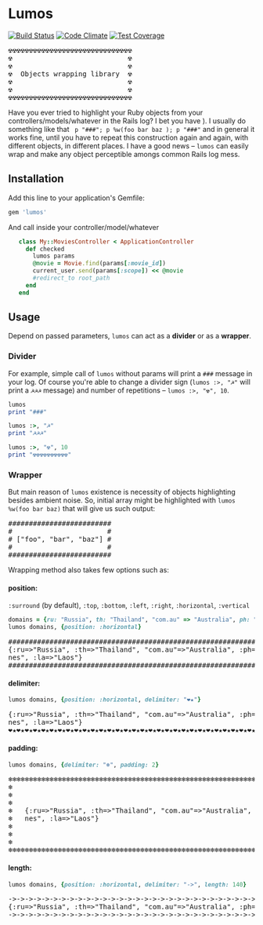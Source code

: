 # Lumos

[![Build Status](https://travis-ci.org/query-string/lumos.svg)](https://travis-ci.org/query-string/lumos)
[![Code Climate](https://codeclimate.com/github/query-string/lumos/badges/gpa.svg)](https://codeclimate.com/github/query-string/lumos)
[![Test Coverage](https://codeclimate.com/github/query-string/lumos/badges/coverage.svg)](https://codeclimate.com/github/query-string/lumos)

<pre>
☢☢☢☢☢☢☢☢☢☢☢☢☢☢☢☢☢☢☢☢☢☢☢☢☢☢☢☢☢☢
☢                            ☢
☢                            ☢
☢  Objects wrapping library  ☢
☢                            ☢
☢                            ☢
☢☢☢☢☢☢☢☢☢☢☢☢☢☢☢☢☢☢☢☢☢☢☢☢☢☢☢☢☢☢
</pre>

Have you ever tried to highlight your Ruby objects from your controllers/models/whatever in the Rails log? I bet you have ). I usually do something like that ` p "###"; p %w(foo bar baz ); p "###"` and in general it works fine, until you have to repeat this construction again and again, with different objects, in different places. I have a good news – `lumos` can easily wrap and make any object perceptible amongs common Rails log mess.


## Installation

Add this line to your application's Gemfile:

```ruby
gem 'lumos'
```

And call inside your controller/model/whatever
 ```ruby
    class My::MoviesController < ApplicationController
      def checked
        lumos params
        @movie = Movie.find(params[:movie_id])
        current_user.send(params[:scope]) << @movie
        #redirect_to root_path
      end
    end
 ```

## Usage

Depend on passed parameters, `lumos` can act as a **divider** or as a **wrapper**.

### Divider

For example, simple call of `lumos` without params will print a `###` message in your log. Of course you're able to change a divider sign (`lumos :>, "☭"` will print a `☭☭☭` message) and number of repetitions – `lumos :>, "☢", 10`.

```ruby
lumos
print "###"

lumos :>, "☭"
print "☭☭☭"

lumos :>, "☢", 10
print "☢☢☢☢☢☢☢☢☢☢"
```

### Wrapper

But main reason of `lumos` existence is necessity of objects highlighting besides ambient noise. So, initial array might be highlighted with `lumos %w(foo bar baz)` that will give us such output:

<pre>
#########################
#                       #
# ["foo", "bar", "baz"] #
#                       #
#########################
</pre>

Wrapping method also takes few options such as:

#### position:

`:surround` (by default), `:top`, `:bottom`, `:left`, `:right`, `:horizontal`, `:vertical`

```ruby
domains = {ru: "Russia", th: "Thailand", "com.au" => "Australia", ph: "Philippines", la: "Laos"}
lumos domains, {position: :horizontal}
```

<pre>
######################################################################
{:ru=>"Russia", :th=>"Thailand", "com.au"=>"Australia", :ph=>"Philippi
nes", :la=>"Laos"}
######################################################################
</pre>

#### delimiter:

```ruby
lumos domains, {position: :horizontal, delimiter: "❤★"}
```

<pre>
{:ru=>"Russia", :th=>"Thailand", "com.au"=>"Australia", :ph=>"Philippi
nes", :la=>"Laos"}
❤★❤★❤★❤★❤★❤★❤★❤★❤★❤★❤★❤★❤★❤★❤★❤★❤★❤★❤★❤★❤★❤★❤★❤★❤★❤★❤★❤★❤★❤★❤★❤★❤★❤★❤★
</pre>

#### padding:

```ruby
lumos domains, {delimiter: "❄", padding: 2}
```

<pre>
❄❄❄❄❄❄❄❄❄❄❄❄❄❄❄❄❄❄❄❄❄❄❄❄❄❄❄❄❄❄❄❄❄❄❄❄❄❄❄❄❄❄❄❄❄❄❄❄❄❄❄❄❄❄❄❄❄❄❄❄❄❄❄❄❄❄❄❄❄❄❄❄❄❄❄❄❄❄
❄                                                                            ❄
❄                                                                            ❄
❄                                                                            ❄
❄   {:ru=>"Russia", :th=>"Thailand", "com.au"=>"Australia", :ph=>"Philippi   ❄
❄   nes", :la=>"Laos"}                                                       ❄
❄                                                                            ❄
❄                                                                            ❄
❄                                                                            ❄
❄❄❄❄❄❄❄❄❄❄❄❄❄❄❄❄❄❄❄❄❄❄❄❄❄❄❄❄❄❄❄❄❄❄❄❄❄❄❄❄❄❄❄❄❄❄❄❄❄❄❄❄❄❄❄❄❄❄❄❄❄❄❄❄❄❄❄❄❄❄❄❄❄❄❄❄❄❄
</pre>

#### length:

```ruby
lumos domains, {position: :horizontal, delimiter: "->", length: 140}
```

<pre>
->->->->->->->->->->->->->->->->->->->->->->->->->->->->->->->->->->->->->->->->->->->->
{:ru=>"Russia", :th=>"Thailand", "com.au"=>"Australia", :ph=>"Philippines", :la=>"Laos"}
->->->->->->->->->->->->->->->->->->->->->->->->->->->->->->->->->->->->->->->->->->->->
</pre>

